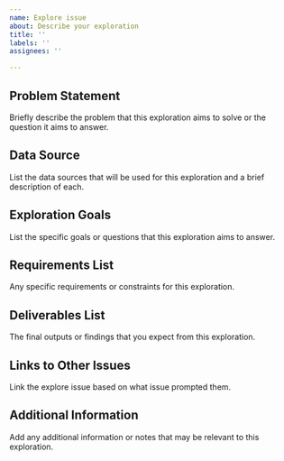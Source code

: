 ```yaml
---
name: Explore issue
about: Describe your exploration
title: ''
labels: ''
assignees: ''

---
```


## Problem Statement

Briefly describe the problem that this exploration aims to solve or the
question it aims to answer.

## Data Source

List the data sources that will be used for this exploration and a brief
description of each.

## Exploration Goals

List the specific goals or questions that this exploration aims to
answer.

## Requirements List

Any specific requirements or constraints for this exploration.

## Deliverables List

The final outputs or findings that you expect from this exploration.

## Links to Other Issues

Link the explore issue based on what issue prompted them.

## Additional Information

Add any additional information or notes that may be relevant to this
exploration.
